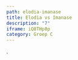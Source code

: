 ```yaml
---
path: elodia-imanase
title: Elodia vs Imanase
description: "7"
iframe: iQ8THp8p
category: Groep C
---
```

.